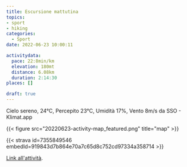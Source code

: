 ```yaml
---
title: Escursione mattutina 
topics:
- sport
- hiking
categories: 
  - Sport
date: 2022-06-23 10:00:11

activitydata:
  pace: 22:8min/km
  elevation: 180mt
  distance: 6.08km
  duration: 2:14:30
places: []

draft: true
---
```


Cielo sereno, 24°C, Percepito 23°C, Umidità 17%, Vento 8m/s da SSO - Klimat.app

<!--more-->




{{<  figure src="20220623-activity-map_featured.png" title="map" >}}


{{< strava id=7355849546 embedId=919843d7b864e70a7c65d8c752cd97334a358714 >}}

[Link all'attività](https://strava.com/activities/7355849546).
